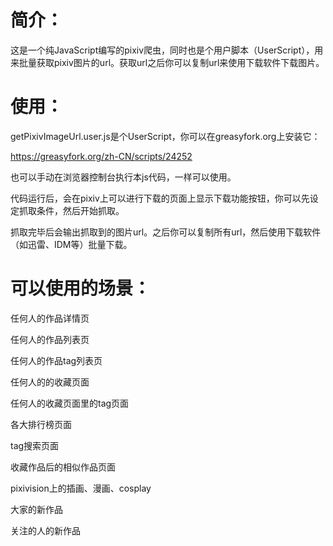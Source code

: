 # 简介：

这是一个纯JavaScript编写的pixiv爬虫，同时也是个用户脚本（UserScript），用来批量获取pixiv图片的url。获取url之后你可以复制url来使用下载软件下载图片。

# 使用：

getPixivImageUrl.user.js是个UserScript，你可以在greasyfork.org上安装它：

https://greasyfork.org/zh-CN/scripts/24252

也可以手动在浏览器控制台执行本js代码，一样可以使用。

代码运行后，会在pixiv上可以进行下载的页面上显示下载功能按钮，你可以先设定抓取条件，然后开始抓取。

抓取完毕后会输出抓取到的图片url。之后你可以复制所有url，然后使用下载软件（如迅雷、IDM等）批量下载。

# 可以使用的场景：

任何人的作品详情页

任何人的作品列表页

任何人的作品tag列表页

任何人的的收藏页面

任何人的收藏页面里的tag页面

各大排行榜页面

tag搜索页面

收藏作品后的相似作品页面

pixivision上的插画、漫画、cosplay

大家的新作品

关注的人的新作品
